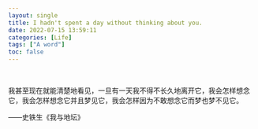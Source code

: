 ```yaml
---
layout: single
title: I hadn't spent a day without thinking about you.
date: 2022-07-15 13:59:11
categories: [Life]
tags: ["A word"]
toc: false
---
```


<br>

我甚至现在就能清楚地看见，一旦有一天我不得不长久地离开它，我会怎样想念它，我会怎样想念它并且梦见它，我会怎样因为不敢想念它而梦也梦不见它。

——史铁生《我与地坛》